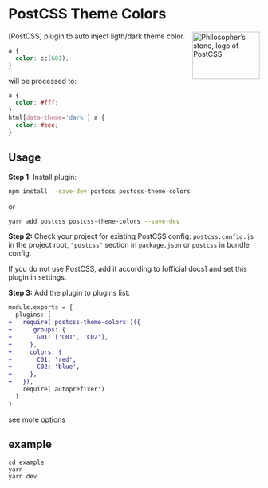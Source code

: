 # PostCSS Theme Colors

<img align="right" width="135" height="95"
     title="Philosopher’s stone, logo of PostCSS"
     src="https://postcss.org/logo-leftp.svg">

[PostCSS] plugin to auto inject ligth/dark theme color.

```css
a {
  color: cc(G01);
}
```

will be processed to:

```css
a {
  color: #fff;
}
html[data-theme='dark'] a {
  color: #eee;
}
```

## Usage

**Step 1:** Install plugin:

```sh
npm install --save-dev postcss postcss-theme-colors
```

or

```sh
yarn add postcss postcss-theme-colors --save-dev
```

**Step 2:** Check your project for existing PostCSS config: `postcss.config.js`
in the project root, `"postcss"` section in `package.json`
or `postcss` in bundle config.

If you do not use PostCSS, add it according to [official docs]
and set this plugin in settings.

**Step 3:** Add the plugin to plugins list:

```diff
module.exports = {
  plugins: [
+   require('postcss-theme-colors')({
+      groups: {
+       G01: ['C01', 'C02'],
+     },
+     colors: {
+       C01: 'red',
+       C02: 'blue',
+     },
+   }),
    require('autoprefixer')
  ]
}
```

see more [options](./src/types.d.ts)

## example
```
cd example
yarn
yarn dev
```
